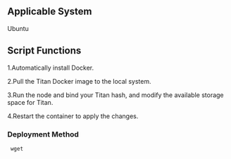 <h2>Applicable System</h2>
  <p>Ubuntu</p> 
<h2>Script Functions</h2>
  <p>1.Automatically install Docker.</p>
  <p>2.Pull the Titan Docker image to the local system.</p>
  <p>3.Run the node and bind your Titan hash, and modify the available storage space for Titan.</p>
  <p>4.Restart the container to apply the changes.</p>
<h3>Deployment Method</h3>
<code> wget </code>
